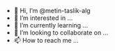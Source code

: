 - 👋 Hi, I’m @metin-taslik-alg
- 👀 I’m interested in ...
- 🌱 I’m currently learning ...
- 💞️ I’m looking to collaborate on ...
- 📫 How to reach me ...

<!---
metin-taslik-alg/metin-taslik-alg is a ✨ special ✨ repository because its `README.md` (this file) appears on your GitHub profile.
You can click the Preview link to take a look at your changes.
--->
